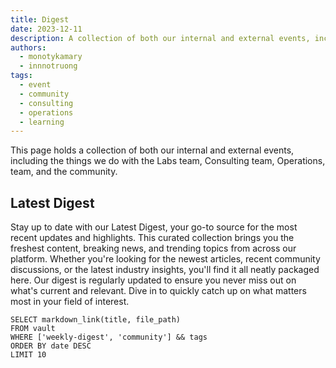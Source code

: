 ```yaml
---
title: Digest
date: 2023-12-11
description: A collection of both our internal and external events, including the things we do with the Labs team, Consulting team, Operations, team, and the community.
authors:
  - monotykamary
  - innnotruong
tags:
  - event
  - community
  - consulting
  - operations
  - learning
---
```


This page holds a collection of both our internal and external events, including the things we do with the Labs team, Consulting team, Operations, team, and the community.

## Latest Digest

Stay up to date with our Latest Digest, your go-to source for the most recent updates and highlights. This curated collection brings you the freshest content, breaking news, and trending topics from across our platform. Whether you're looking for the newest articles, recent community discussions, or the latest industry insights, you'll find it all neatly packaged here. Our digest is regularly updated to ensure you never miss out on what's current and relevant. Dive in to quickly catch up on what matters most in your field of interest.

```dsql-list
SELECT markdown_link(title, file_path)
FROM vault
WHERE ['weekly-digest', 'community'] && tags
ORDER BY date DESC
LIMIT 10
```
